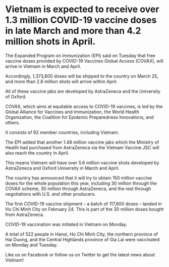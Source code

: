 # Vietnam is expected to receive over 1.3 million COVID-19 vaccine doses in late March and more than 4.2 million shots in April.

The Expanded Program on Immunization (EPI) said on Tuesday that free vaccine doses provided by COVID-19 Vaccines Global Access (COVAX), will arrive in Vietnam in March and April.

Accordingly, 1,373,800 doses will be shipped to the country on March 25, and more than 2.8 million shots will arrive within April.

All of these vaccine jabs are developed by AstraZeneca and the University of Oxford.

COVAX, which aims at equitable access to COVID-19 vaccines, is led by the Global Alliance for Vaccines and Immunization, the World Health Organization, the Coalition for Epidemic Preparedness Innovations, and others.

It consists of 92 member countries, including Vietnam.


The EPI added that another 1.48 million vaccine jabs which the Ministry of Health had purchased from AstraZeneca via the Vietnam Vaccine JSC will also reach the country in April.

This means Vietnam will have over 5.6 million vaccine shots developed by AstraZeneca and Oxford University in March and April.

The country has announced that it will try to obtain 150 million vaccine doses for the whole population this year, including 30 million through the COVAX scheme, 30 million through AstraZeneca, and the rest through negotiations with U.S. and other producers.

The first COVID-19 vaccine shipment – a batch of 117,600 doses – landed in Ho Chi Minh City on February 24. This is part of the 30 million doses bought from AstraZeneca.

COVID-19 vaccination was initiated in Vietnam on Monday.

A total of 522 people in Hanoi, Ho Chi Minh City, the northern province of Hai Duong, and the Central Highlands province of Gia Lai were vaccinated on Monday and Tuesday.

Like us on Facebook or follow us on Twitter to get the latest news about Vietnam!
